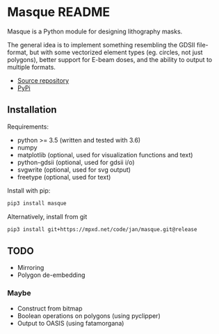 # Masque README

Masque is a Python module for designing lithography masks.

The general idea is to implement something resembling the GDSII file-format, but
with some vectorized element types (eg. circles, not just polygons), better support for
E-beam doses, and the ability to output to multiple formats.

- [Source repository](https://mpxd.net/code/jan/masque)
- [PyPi](https://pypi.org/project/masque)


## Installation

Requirements:
* python >= 3.5 (written and tested with 3.6)
* numpy
* matplotlib (optional, used for visualization functions and text)
* python-gdsii (optional, used for gdsii i/o)
* svgwrite (optional, used for svg output)
* freetype (optional, used for text)


Install with pip:
```bash
pip3 install masque
```

Alternatively, install from git
```bash
pip3 install git+https://mpxd.net/code/jan/masque.git@release
```

## TODO

* Mirroring
* Polygon de-embedding

### Maybe

* Construct from bitmap
* Boolean operations on polygons (using pyclipper)
* Output to OASIS (using fatamorgana)
